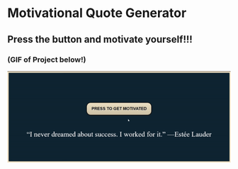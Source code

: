 # Motivational Quote Generator
## Press the button and motivate yourself!!!
### (GIF of Project below!)
![GIF](/FinalGIF.gif)

